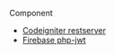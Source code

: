 Component
- [Codeigniter restserver](https://github.com/chriskacerguis/codeigniter-restserver "Codeigniter restserver")
- [Firebase php-jwt](https://github.com/firebase/php-jwt "Firebase php-jwt")